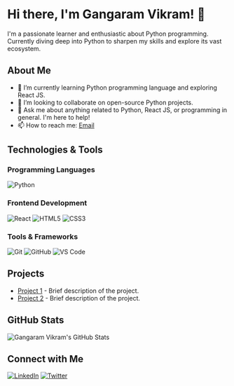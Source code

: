 # Hi there, I'm Gangaram Vikram! 👋

I'm a passionate learner and enthusiastic about Python programming. Currently diving deep into Python to sharpen my skills and explore its vast ecosystem.

## About Me

- 🌱 I’m currently learning Python programming language and exploring React JS.
- 👯 I’m looking to collaborate on open-source Python projects.
- 💬 Ask me about anything related to Python, React JS, or programming in general. I'm here to help!
- 📫 How to reach me: [Email](mailto:gangaramvikramvicky@gmail.com)

## Technologies & Tools

### Programming Languages
![Python](https://img.shields.io/badge/-Python-3776AB?style=flat&logo=python&logoColor=white)

### Frontend Development
![React](https://img.shields.io/badge/-React-61DAFB?style=flat&logo=react&logoColor=white)
![HTML5](https://img.shields.io/badge/-HTML5-E34F26?style=flat&logo=html5&logoColor=white)
![CSS3](https://img.shields.io/badge/-CSS3-1572B6?style=flat&logo=css3&logoColor=white)


### Tools & Frameworks
![Git](https://img.shields.io/badge/-Git-F05032?style=flat&logo=git&logoColor=white)
![GitHub](https://img.shields.io/badge/-GitHub-181717?style=flat&logo=github&logoColor=white)
![VS Code](https://img.shields.io/badge/-VS%20Code-007ACC?style=flat&logo=visual-studio-code&logoColor=white)

## Projects

- [Project 1](link-to-project) - Brief description of the project.
- [Project 2](link-to-project) - Brief description of the project.

## GitHub Stats

![Gangaram Vikram's GitHub Stats](https://github-readme-stats.vercel.app/api?username=gangaram-vikram&show_icons=true&theme=dark)

## Connect with Me

[![LinkedIn](https://img.shields.io/badge/-LinkedIn-0077B5?style=flat&logo=linkedin&logoColor=white)](https://www.linkedin.com/in/your-linkedin-profile/)
[![Twitter](https://img.shields.io/badge/-Twitter-1DA1F2?style=flat&logo=twitter&logoColor=white)](https://twitter.com/your-twitter-profile)

